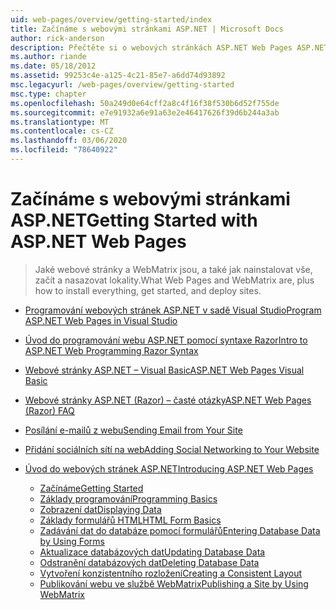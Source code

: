 ```yaml
---
uid: web-pages/overview/getting-started/index
title: Začínáme s webovými stránkami ASP.NET | Microsoft Docs
author: rick-anderson
description: Přečtěte si o webových stránkách ASP.NET Web Pages ASP.NET a New syntaxe Razor poskytují rychlý a snadný způsob, jak kombinovat serverový kód s HTML t...
ms.author: riande
ms.date: 05/18/2012
ms.assetid: 99253c4e-a125-4c21-85e7-a6dd74d93892
msc.legacyurl: /web-pages/overview/getting-started
msc.type: chapter
ms.openlocfilehash: 50a249d0e64cff2a8c4f16f38f530b6d52f755de
ms.sourcegitcommit: e7e91932a6e91a63e2e46417626f39d6b244a3ab
ms.translationtype: MT
ms.contentlocale: cs-CZ
ms.lasthandoff: 03/06/2020
ms.locfileid: "78640922"
---
```

# <a name="getting-started-with-aspnet-web-pages"></a><span data-ttu-id="12a60-103">Začínáme s webovými stránkami ASP.NET</span><span class="sxs-lookup"><span data-stu-id="12a60-103">Getting Started with ASP.NET Web Pages</span></span>

> <span data-ttu-id="12a60-104">Jaké webové stránky a WebMatrix jsou, a také jak nainstalovat vše, začít a nasazovat lokality.</span><span class="sxs-lookup"><span data-stu-id="12a60-104">What Web Pages and WebMatrix are, plus how to install everything, get started, and deploy sites.</span></span>

- [<span data-ttu-id="12a60-105">Programování webových stránek ASP.NET v sadě Visual Studio</span><span class="sxs-lookup"><span data-stu-id="12a60-105">Program ASP.NET Web Pages in Visual Studio</span></span>](program-asp-net-web-pages-in-visual-studio.md)
- [<span data-ttu-id="12a60-106">Úvod do programování webu ASP.NET pomocí syntaxe Razor</span><span class="sxs-lookup"><span data-stu-id="12a60-106">Intro to ASP.NET Web Programming Razor Syntax</span></span>](introducing-razor-syntax-c.md)
- [<span data-ttu-id="12a60-107">Webové stránky ASP.NET – Visual Basic</span><span class="sxs-lookup"><span data-stu-id="12a60-107">ASP.NET Web Pages Visual Basic</span></span>](introducing-razor-syntax-vb.md)
- [<span data-ttu-id="12a60-108">Webové stránky ASP.NET (Razor) – časté otázky</span><span class="sxs-lookup"><span data-stu-id="12a60-108">ASP.NET Web Pages (Razor) FAQ</span></span>](aspnet-web-pages-razor-faq.md)
- [<span data-ttu-id="12a60-109">Posílání e-mailů z webu</span><span class="sxs-lookup"><span data-stu-id="12a60-109">Sending Email from Your Site</span></span>](11-adding-email-to-your-web-site.md)
- [<span data-ttu-id="12a60-110">Přidání sociálních sítí na web</span><span class="sxs-lookup"><span data-stu-id="12a60-110">Adding Social Networking to Your Website</span></span>](13-adding-social-networking-to-your-web-site.md)
- [<span data-ttu-id="12a60-111">Úvod do webových stránek ASP.NET</span><span class="sxs-lookup"><span data-stu-id="12a60-111">Introducing ASP.NET Web Pages</span></span>](introducing-aspnet-web-pages-2/index.md)

    - [<span data-ttu-id="12a60-112">Začínáme</span><span class="sxs-lookup"><span data-stu-id="12a60-112">Getting Started</span></span>](introducing-aspnet-web-pages-2/getting-started.md)
    - [<span data-ttu-id="12a60-113">Základy programování</span><span class="sxs-lookup"><span data-stu-id="12a60-113">Programming Basics</span></span>](introducing-aspnet-web-pages-2/intro-to-web-pages-programming.md)
    - [<span data-ttu-id="12a60-114">Zobrazení dat</span><span class="sxs-lookup"><span data-stu-id="12a60-114">Displaying Data</span></span>](introducing-aspnet-web-pages-2/displaying-data.md)
    - [<span data-ttu-id="12a60-115">Základy formulářů HTML</span><span class="sxs-lookup"><span data-stu-id="12a60-115">HTML Form Basics</span></span>](introducing-aspnet-web-pages-2/form-basics.md)
    - [<span data-ttu-id="12a60-116">Zadávání dat do databáze pomocí formulářů</span><span class="sxs-lookup"><span data-stu-id="12a60-116">Entering Database Data by Using Forms</span></span>](introducing-aspnet-web-pages-2/entering-data.md)
    - [<span data-ttu-id="12a60-117">Aktualizace databázových dat</span><span class="sxs-lookup"><span data-stu-id="12a60-117">Updating Database Data</span></span>](introducing-aspnet-web-pages-2/updating-data.md)
    - [<span data-ttu-id="12a60-118">Odstranění databázových dat</span><span class="sxs-lookup"><span data-stu-id="12a60-118">Deleting Database Data</span></span>](introducing-aspnet-web-pages-2/deleting-data.md)
    - [<span data-ttu-id="12a60-119">Vytvoření konzistentního rozložení</span><span class="sxs-lookup"><span data-stu-id="12a60-119">Creating a Consistent Layout</span></span>](introducing-aspnet-web-pages-2/layouts.md)
    - [<span data-ttu-id="12a60-120">Publikování webu ve službě WebMatrix</span><span class="sxs-lookup"><span data-stu-id="12a60-120">Publishing a Site by Using WebMatrix</span></span>](introducing-aspnet-web-pages-2/publishing.md)
